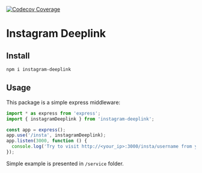 [![Codecov Coverage](https://img.shields.io/codecov/c/github/Loggy/instagram-deeplink/master.svg?style=flat-square)](https://codecov.io/gh/Loggy/instagram-deeplink/)
# Instagram Deeplink

## Install
```
npm i instagram-deeplink
```

## Usage

This package is a simple express middleware:
```js
import * as express from 'express';
import { instagramDeeplink } from 'instagram-deeplink';

const app = express();
app.use('/insta', instagramDeeplink);
app.listen(3000, function () {
  console.log('Try to visit http://<your_ip>:3000/insta/username from your iOS device to open @username instagram profile directly in the app');
});
```
Simple example is presented in `/service` folder.
